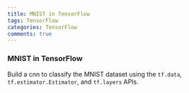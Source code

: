 ```yaml
---
title: MNIST in TensorFlow
tags: TensorFlow
categories: TensorFlow
comments: true
---
```


### MNIST in TensorFlow

Build a cnn to classify the MNIST dataset using the `tf.data`, `tf.estimator.Estimator`, and `tf.layers` APIs.
